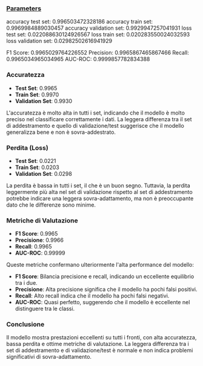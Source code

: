 

### [Parameters](./parameters.txt)

accuracy test set: 0.996503472328186
accuracy train set: 0.9969984889030457
accuracy validation set: 0.9929947257041931
loss test set: 0.022088630124926567
loss train set: 0.020283550024032593
loss validation set: 0.02982502616941929

F1 Score: 0.9965029764226552
Precision: 0.9965867465867466
Recall: 0.9965034965034965
AUC-ROC: 0.9999857782834388

### Accuratezza
- **Test Set**: 0.9965
- **Train Set**: 0.9970
- **Validation Set**: 0.9930

L'accuratezza è molto alta in tutti i set, indicando che il modello è molto preciso nel classificare correttamente i dati. La leggera differenza tra il set di addestramento e quello di validazione/test suggerisce che il modello generalizza bene e non è sovra-addestrato.

### Perdita (Loss)
- **Test Set**: 0.0221
- **Train Set**: 0.0203
- **Validation Set**: 0.0298

La perdita è bassa in tutti i set, il che è un buon segno. Tuttavia, la perdita leggermente più alta nel set di validazione rispetto al set di addestramento potrebbe indicare una leggera sovra-adattamento, ma non è preoccupante dato che le differenze sono minime.

### Metriche di Valutazione
- **F1 Score**: 0.9965
- **Precisione**: 0.9966
- **Recall**: 0.9965
- **AUC-ROC**: 0.99999

Queste metriche confermano ulteriormente l'alta performance del modello:
- **F1 Score**: Bilancia precisione e recall, indicando un eccellente equilibrio tra i due.
- **Precisione**: Alta precisione significa che il modello ha pochi falsi positivi.
- **Recall**: Alto recall indica che il modello ha pochi falsi negativi.
- **AUC-ROC**: Quasi perfetto, suggerendo che il modello è eccellente nel distinguere tra le classi.

### Conclusione
Il modello mostra prestazioni eccellenti su tutti i fronti, con alta accuratezza, bassa perdita e ottime metriche di valutazione. La leggera differenza tra i set di addestramento e di validazione/test è normale e non indica problemi significativi di sovra-adattamento.
